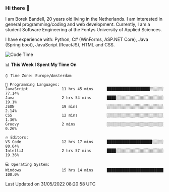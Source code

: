 ### Hi there 👋

I am Borek Bandell, 20 years old living in the Netherlands. I am interested in general programming/coding and web development. Currently, I am a student Software Engineering at the Fontys University of Applied Sciences.

I have experience with: Python, C# (WinForms, ASP.NET Core), Java (Spring boot), JavaScript (ReactJS), HTML and CSS.

<!--START_SECTION:waka-->
![Code Time](http://img.shields.io/badge/Code%20Time-161%20hrs%2058%20mins-blue)

📊 **This Week I Spent My Time On** 

```text
⌚︎ Time Zone: Europe/Amsterdam

💬 Programming Languages: 
JavaScript               11 hrs 45 mins      ███████████████████░░░░░░   77.14% 
Java                     2 hrs 54 mins       ████░░░░░░░░░░░░░░░░░░░░░   19.1% 
JSON                     19 mins             ░░░░░░░░░░░░░░░░░░░░░░░░░   2.14% 
CSS                      12 mins             ░░░░░░░░░░░░░░░░░░░░░░░░░   1.36% 
Groovy                   2 mins              ░░░░░░░░░░░░░░░░░░░░░░░░░   0.26%

🔥 Editors: 
VS Code                  12 hrs 17 mins      ████████████████████░░░░░   80.64% 
IntelliJ                 2 hrs 57 mins       ████░░░░░░░░░░░░░░░░░░░░░   19.36%

💻 Operating System: 
Windows                  15 hrs 14 mins      █████████████████████████   100.0%

```


 Last Updated on 31/05/2022 08:20:58 UTC
<!--END_SECTION:waka-->

<!--**tcBorek2002/tcBorek2002** is a ✨ _special_ ✨ repository because its `README.md` (this file) appears on your GitHub profile.

Here are some ideas to get you started:

- 🔭 I’m currently working on ...
- 🌱 I’m currently learning ...
- 👯 I’m looking to collaborate on ...
- 🤔 I’m looking for help with ...
- 💬 Ask me about ...
- 📫 How to reach me: ...
- 😄 Pronouns: ...
- ⚡ Fun fact: ...
-->
